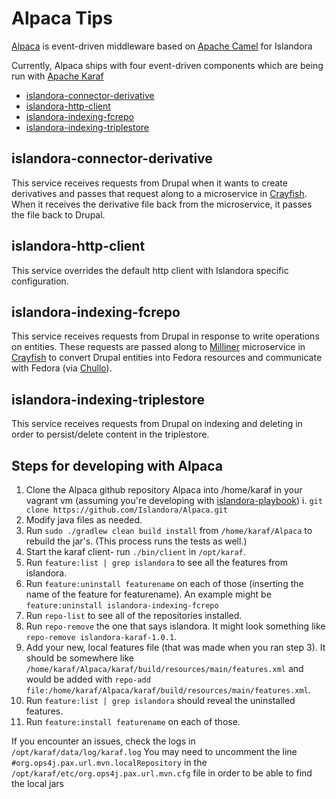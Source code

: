 # Alpaca Tips

[Alpaca](https://github.com/Islandora/Alpaca) is event-driven middleware based on [Apache Camel](https://camel.apache.org/) for Islandora

Currently, Alpaca ships with four event-driven components which are being run with [Apache Karaf](https://karaf.apache.org/)
- [islandora-connector-derivative](#islandora-connector-derivative)
- [islandora-http-client](#islandora-http-client)
- [islandora-indexing-fcrepo](#islandora-indexing-fcrepo)
- [islandora-indexing-triplestore](#islandora-indexing-triplestore)

## islandora-connector-derivative
This service receives requests from Drupal when it wants to create derivatives and passes that request along to a microservice in [Crayfish](https://github.com/Islandora/Crayfish). When it receives the derivative file back from the microservice, it passes the file back to Drupal.

## islandora-http-client
This service overrides the default http client with Islandora specific configuration.

## islandora-indexing-fcrepo
This service receives requests from Drupal in response to write operations on entities. These requests are passed along to [Milliner](https://github.com/Islandora/Crayfish/tree/dev/Milliner) microservice in [Crayfish](https://github.com/Islandora/Crayfish) to convert Drupal entities into Fedora resources and communicate with Fedora (via [Chullo](https://github.com/Islandora/chullo)).

## islandora-indexing-triplestore
This service receives requests from Drupal on indexing and deleting in order to persist/delete content in the triplestore.


## Steps for developing with Alpaca
1. Clone the Alpaca github repository Alpaca into /home/karaf in your vagrant vm (assuming you're developing with [islandora-playbook](https://github.com/Islandora-Devops/islandora-playbook))
    i. `git clone https://github.com/Islandora/Alpaca.git`
2. Modify java files as needed.
3. Run `sudo ./gradlew clean build install` from `/home/karaf/Alpaca` to rebuild the jar's. (This process runs the tests as well.)
4. Start the karaf client- run `./bin/client` in `/opt/karaf`.
5. Run `feature:list | grep islandora` to see all the features from islandora.
6. Run `feature:uninstall featurename` on each of those (inserting the name of the feature for featurename). An example might be `feature:uninstall islandora-indexing-fcrepo`
7. Run `repo-list` to see all of the repositories installed.
8. Run `repo-remove` the one that says islandora. It might look something like `repo-remove islandora-karaf-1.0.1`.
9. Add your new, local features file (that was made when you ran step 3). It should be somewhere like `/home/karaf/Alpaca/karaf/build/resources/main/features.xml` and would be added with `repo-add file:/home/karaf/Alpaca/karaf/build/resources/main/features.xml`.
10. Run `feature:list | grep islandora` should reveal the uninstalled features.
11. Run `feature:install featurename` on each of those.

If you encounter an issues, check the logs in `/opt/karaf/data/log/karaf.log`
You may need to uncomment the line `#org.ops4j.pax.url.mvn.localRepository` in the `/opt/karaf/etc/org.ops4j.pax.url.mvn.cfg` file in order to be able to find the local jars
